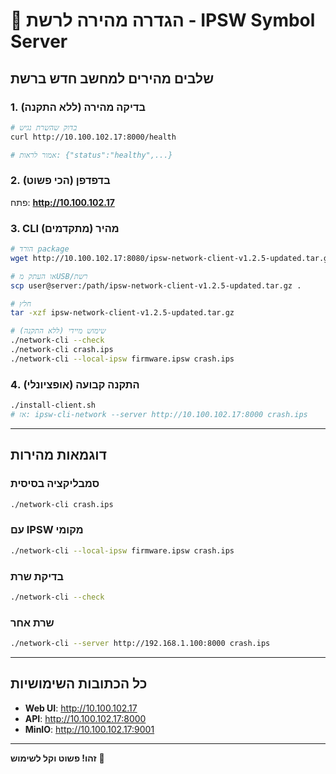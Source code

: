 # 🚀 הגדרה מהירה לרשת - IPSW Symbol Server

## שלבים מהירים למחשב חדש ברשת

### 1. בדיקה מהירה (ללא התקנה)
```bash
# בדוק שהשרת נגיש
curl http://10.100.102.17:8000/health

# אמור לראות: {"status":"healthy",...}
```

### 2. בדפדפן (הכי פשוט)
פתח: **http://10.100.102.17**

### 3. CLI מהיר (מתקדמים)

```bash
# הורד package
wget http://10.100.102.17:8080/ipsw-network-client-v1.2.5-updated.tar.gz

# או העתק מUSB/רשת
scp user@server:/path/ipsw-network-client-v1.2.5-updated.tar.gz .

# חלץ
tar -xzf ipsw-network-client-v1.2.5-updated.tar.gz

# שימוש מיידי (ללא התקנה)
./network-cli --check
./network-cli crash.ips
./network-cli --local-ipsw firmware.ipsw crash.ips
```

### 4. התקנה קבועה (אופציונלי)
```bash
./install-client.sh
# אז: ipsw-cli-network --server http://10.100.102.17:8000 crash.ips
```

---

## דוגמאות מהירות

### סמבליקציה בסיסית
```bash
./network-cli crash.ips
```

### עם IPSW מקומי
```bash
./network-cli --local-ipsw firmware.ipsw crash.ips
```

### בדיקת שרת
```bash
./network-cli --check
```

### שרת אחר
```bash
./network-cli --server http://192.168.1.100:8000 crash.ips
```

---

## כל הכתובות השימושיות

- **Web UI**: http://10.100.102.17
- **API**: http://10.100.102.17:8000  
- **MinIO**: http://10.100.102.17:9001

---

**זהו! פשוט וקל לשימוש** 🎉 